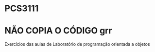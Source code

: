 # PCS3111

# NÃO COPIA O CÓDIGO grr

Exercícios das aulas de Laboratório de programação orientada a objetos
